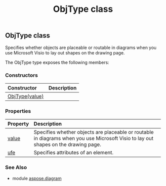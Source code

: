 ﻿---
title: ObjType class
second_title: Aspose.Diagram for Python via .NET API References
description: 
type: docs
weight: 1480
url: /python-net/aspose.diagram/objtype/
is_root: false
---

## ObjType class

Specifies whether objects are placeable or routable in diagrams when you use Microsoft Visio to lay out shapes on the drawing page.



The ObjType type exposes the following members:

### Constructors
| Constructor | Description |
| :- | :- |
| [ObjType(value)](/diagram/python-net/aspose.diagram/objtype/__init__/#ObjTypeValue) |  |


### Properties
| Property | Description |
| :- | :- |
| [value](/diagram/python-net/aspose.diagram/objtype/value) | Specifies whether objects are placeable or routable in diagrams when you use Microsoft Visio to lay out shapes on the drawing page. |
| [ufe](/diagram/python-net/aspose.diagram/objtype/ufe) | Specifies attributes of an element. |


### See Also

* module [aspose.diagram](../)
